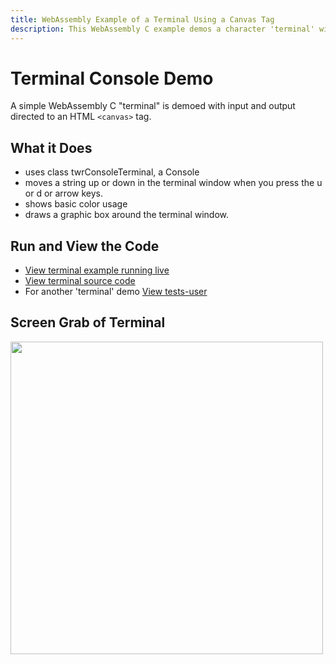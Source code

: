```yaml
---
title: WebAssembly Example of a Terminal Using a Canvas Tag
description: This WebAssembly C example demos a character 'terminal' with input and output direct to a <canvas> tag using twr-wasm
---
```


# Terminal Console Demo
A simple WebAssembly C "terminal" is demoed with input and output directed to an HTML `<canvas>` tag.

## What it Does

- uses class twrConsoleTerminal, a Console 
- moves a string up or down in the terminal window when you press the u or d or arrow keys.
- shows basic color usage
- draws a graphic box around the terminal window.

## Run and View the Code
- [View terminal example running live](/examples/dist/terminal/index.html)
- [View terminal source code](https://github.com/twiddlingbits/twr-wasm/tree/main/examples/terminal)
- For another 'terminal' demo [View tests-user](/examples/dist/tests-user/index.html)

## Screen Grab of Terminal 
<img src="../../img/readme-img-terminal.png" width="500">
